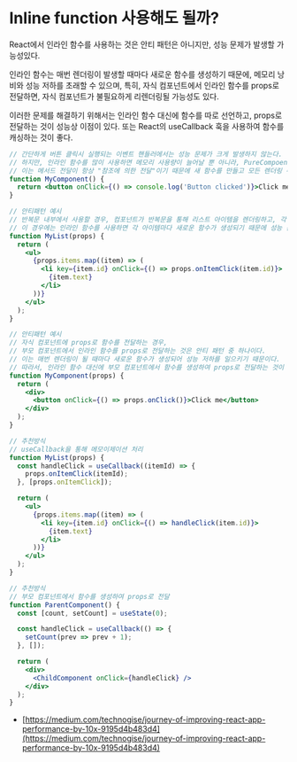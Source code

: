 # Inline function 사용해도 될까?

React에서 인라인 함수를 사용하는 것은 안티 패턴은 아니지만, 성능 문제가 발생할 가능성있다.

인라인 함수는 매번 렌더링이 발생할 때마다 새로운 함수를 생성하기 때문에, 메모리 낭비와 성능 저하를 초래할 수 있으며, 특히, 자식 컴포넌트에서 인라인 함수를 props로 전달하면, 자식 컴포넌트가 불필요하게 리렌더링될 가능성도 있다.

이러한 문제를 해결하기 위해서는 인라인 함수 대신에 함수를 따로 선언하고, props로 전달하는 것이 성능상 이점이 있다. 또는 React의 useCallback 훅을 사용하여 함수를 캐싱하는 것이 좋다.

```jsx
// 간단하게 버튼 클릭시 실행되는 이벤트 핸들러에서는 성능 문제가 크게 발생하지 않는다.
// 하지만, 인라인 함수를 많이 사용하면 메모리 사용량이 늘어날 뿐 아니라, PureCompoent 또는 React.memo를 사용해도 리렌더링이 발생한다.
// 이는 메서드 전달이 항상 "참조에 의한 전달"이기 때문에 새 함수를 만들고 모든 렌더링 주기에 참조를 변경하기 때문이다.
function MyComponent() {
  return <button onClick={() => console.log('Button clicked')}>Click me</button>;
}

// 안티패턴 예시
// 반복문 내부에서 사용할 경우, 컴포넌트가 반복문을 통해 리스트 아이템을 렌더링하고, 각 아이템을 클릭할 때마다 함수를 실행한다. 
// 이 경우에는 인라인 함수를 사용하면 각 아이템마다 새로운 함수가 생성되기 때문에 성능 문제가 발생할 수 있다.
function MyList(props) {
  return (
    <ul>
      {props.items.map((item) => (
        <li key={item.id} onClick={() => props.onItemClick(item.id)}>
          {item.text}
        </li>
      ))}
    </ul>
  );
}

// 안티패턴 예시
// 자식 컴포넌트에 props로 함수를 전달하는 경우,
// 부모 컴포넌트에서 인라인 함수를 props로 전달하는 것은 안티 패턴 중 하나이다. 
// 이는 매번 렌더링이 될 때마다 새로운 함수가 생성되어 성능 저하를 일으키기 때문이다. 
// 따라서, 인라인 함수 대신에 부모 컴포넌트에서 함수를 생성하여 props로 전달하는 것이 좋다.
function MyComponent(props) {
  return (
    <div>
      <button onClick={() => props.onClick()}>Click me</button>
    </div>
  );
}

// 추천방식 
// useCallback을 통해 메모이제이션 처리
function MyList(props) {
  const handleClick = useCallback((itemId) => {
    props.onItemClick(itemId);
  }, [props.onItemClick]);

  return (
    <ul>
      {props.items.map((item) => (
        <li key={item.id} onClick={() => handleClick(item.id)}>
          {item.text}
        </li>
      ))}
    </ul>
  );
}

// 추천방식
// 부모 컴포넌트에서 함수를 생성하여 props로 전달
function ParentComponent() {
  const [count, setCount] = useState(0);

  const handleClick = useCallback(() => {
    setCount(prev => prev + 1);
  }, []);

  return (
    <div>
      <ChildComponent onClick={handleClick} />
    </div>
  );
}
```

* [https://medium.com/technogise/journey-of-improving-react-app-performance-by-10x-9195d4b483d4](https://medium.com/technogise/journey-of-improving-react-app-performance-by-10x-9195d4b483d4)
